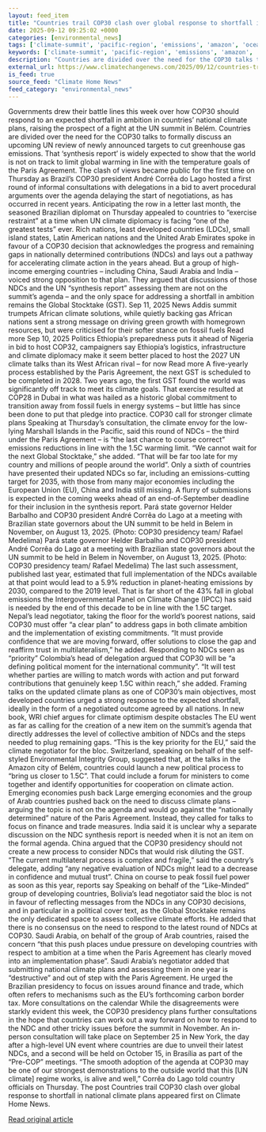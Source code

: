 ```yaml
---
layout: feed_item
title: "Countries trail COP30 clash over global response to shortfall in national climate plans"
date: 2025-09-12 09:25:02 +0000
categories: [environmental_news]
tags: ['climate-summit', 'pacific-region', 'emissions', 'amazon', 'oceania', 'climate-policy', 'paris-agreement', 'climate-science', 'ipcc', 'fossil-fuels']
keywords: ['climate-summit', 'pacific-region', 'emissions', 'amazon', 'oceania', 'clash', 'trail', 'countries']
description: "Countries are divided over the need for the COP30 talks to formally discuss an upcoming UN review of newly announced targets to cut greenhouse gas emissions"
external_url: https://www.climatechangenews.com/2025/09/12/countries-trail-cop30-ndcs-clash-on-global-response-to-shortfall-in-national-climate-plans/
is_feed: true
source_feed: "Climate Home News"
feed_category: "environmental_news"
---
```


Governments drew their battle lines this week over how COP30 should respond to an expected shortfall in ambition in countries&#8217; national climate plans, raising the prospect of a fight at the UN summit in Belém. Countries are divided over the need for the COP30 talks to formally discuss an upcoming UN review of newly announced targets to cut greenhouse gas emissions. That &#8216;synthesis report&#8217; is widely expected to show that the world is not on track to limit global warming in line with the temperature goals of the Paris Agreement. The clash of views became public for the first time on Thursday as Brazil&#8217;s COP30 president André Corrêa do Lago hosted a first round of informal consultations with delegations in a bid to avert procedural arguments over the agenda delaying the start of negotiations, as has occurred in recent years. Anticipating the row in a letter last month, the seasoned Brazilian diplomat on Thursday appealed to countries to &#8220;exercise restraint&#8221; at a time when UN climate diplomacy is facing &#8220;one of the greatest tests&#8221; ever. Rich nations, least developed countries (LDCs), small island states, Latin American nations and the United Arab Emirates spoke in favour of a COP30 decision that acknowledges the progress and remaining gaps in nationally determined contributions (NDCs) and lays out a pathway for accelerating climate action in the years ahead. But a group of high-income emerging countries &#8211; including China, Saudi Arabia and India &#8211; voiced strong opposition to that plan. They argued that discussions of those NDCs and the UN &#8220;synthesis report&#8221; assessing them are not on the summit&#8217;s agenda &#8211; and the only space for addressing a shortfall in ambition remains the Global Stocktake (GST). Sep 11, 2025 News Addis summit trumpets African climate solutions, while quietly backing gas African nations sent a strong message on driving green growth with homegrown resources, but were criticised for their softer stance on fossil fuels Read more Sep 10, 2025 Politics Ethiopia&#8217;s preparedness puts it ahead of Nigeria in bid to host COP32, campaigners say Ethiopia&#8217;s logistics, infrastructure and climate diplomacy make it seem better placed to host the 2027 UN climate talks than its West African rival &#8211; for now Read more A five-yearly process established by the Paris Agreement, the next GST is scheduled to be completed in 2028. Two years ago, the first GST found the world was significantly off track to meet its climate goals. That exercise resulted at COP28 in Dubai in what was hailed as a historic global commitment to transition away from fossil fuels in energy systems – but little has since been done to put that pledge into practice. COP30 call for stronger climate plans Speaking at Thursday&#8217;s consultation, the climate envoy for the low-lying Marshall Islands in the Pacific, said this round of NDCs &#8211; the third under the Paris Agreement &#8211; is &#8220;the last chance to course correct&#8221; emissions reductions in line with the 1.5C warming limit. &#8220;We cannot wait for the next Global Stocktake,&#8221; she added. &#8220;That will be far too late for my country and millions of people around the world&#8221;. Only a sixth of countries have presented their updated NDCs so far, including an emissions-cutting target for 2035, with those from many major economies including the European Union (EU), China and India still missing. A flurry of submissions is expected in the coming weeks ahead of an end-of-September deadline for their inclusion in the synthesis report. Pará state governor Helder Barbalho and COP30 president André Corrêa do Lago at a meeting with Brazilian state governors about the UN summit to be held in Belem in November, on August 13, 2025. (Photo: COP30 presidency team/ Rafael Medelima) Pará state governor Helder Barbalho and COP30 president André Corrêa do Lago at a meeting with Brazilian state governors about the UN summit to be held in Belem in November, on August 13, 2025. (Photo: COP30 presidency team/ Rafael Medelima) The last such assessment, published last year, estimated that full implementation of the NDCs available at that point would lead to a 5.9% reduction in planet-heating emissions by 2030, compared to the 2019 level.&nbsp;That is far short of the 43% fall in global emissions the Intergovernmental Panel on Climate Change (IPCC) has said is needed by the end of this decade to be in line with the 1.5C target. Nepal&#8217;s lead negotiator, taking the floor for the world&#8217;s poorest nations, said COP30 must offer &#8220;a clear plan&#8221; to address gaps in both climate ambition and the implementation of existing commitments. &#8220;It must provide confidence that we are moving forward, offer solutions to close the gap and reaffirm trust in multilateralism,&#8221; he added. Responding to NDCs seen as &#8220;priority&#8221; Colombia&#8217;s head of delegation argued that COP30 will be &#8220;a defining political moment for the international community&#8221;. &#8220;It will test whether parties are willing to match words with action and put forward contributions that genuinely keep 1.5C within reach,&#8221; she added. Framing talks on the updated climate plans as one of COP30&#8217;s main objectives, most developed countries urged a strong response to the expected shortfall, ideally in the form of a negotiated outcome agreed by all nations. In new book, WRI chief argues for climate optimism despite obstacles The EU went as far as calling for the creation of a new item on the summit&#8217;s agenda that directly addresses the level of collective ambition of NDCs and the steps needed to plug remaining gaps. &#8220;This is the key priority for the EU,&#8221; said the climate negotiator for the bloc. Switzerland, speaking on behalf of the self-styled Environmental Integrity Group, suggested that, at the talks in the Amazon city of Belém, countries could launch a new political process to &#8220;bring us closer to 1.5C&#8221;. That could include a forum for ministers to come together and identify opportunities for cooperation on climate action. Emerging economies push back Large emerging economies and the group of Arab countries pushed back on the need to discuss climate plans &#8211; arguing the topic is not on the agenda and would go against the &#8220;nationally determined&#8221; nature of the Paris Agreement. Instead, they called for talks to focus on finance and trade measures. India said it is unclear why a separate discussion on the NDC synthesis report is needed when it is not an item on the formal agenda. China argued that the COP30 presidency should not create a new process to consider NDCs that would risk diluting the GST. &#8220;The current multilateral process is complex and fragile,&#8221; said the country&#8217;s delegate, adding &#8220;any negative evaluation of NDCs might lead to a decrease in confidence and mutual trust&#8221;. China on course to peak fossil fuel power as soon as this year, reports say Speaking on behalf of the &#8220;Like-Minded&#8221; group of developing countries, Bolivia&#8217;s lead negotiator said the bloc is not in favour of reflecting messages from the NDCs in any COP30 decisions, and in particular in a political cover text, as the Global Stocktake remains the only dedicated space to assess collective climate efforts. He added that there is no consensus on the need to respond to the latest round of NDCs at COP30. Saudi Arabia, on behalf of the group of Arab countries, raised the concern &#8220;that this push places undue pressure on developing countries with respect to ambition at a time when the Paris Agreement has clearly moved into an implementation phase&#8221;. Saudi Arabia&#8217;s negotiator added that submitting national climate plans and assessing them in one year is &#8220;destructive&#8221; and out of step with the Paris Agreement. He urged the Brazilian presidency to focus on issues around finance and trade, which often refers to mechanisms such as the EU&#8217;s forthcoming carbon border tax. More consultations on the calendar While the disagreements were starkly evident this week, the COP30 presidency plans further consultations in the hope that countries can work out a way forward on how to respond to the NDC and other tricky issues before the summit in November. An in-person consultation will take place on September 25 in New York, the day after a high-level UN event where countries are due to unveil their latest NDCs, and a second will be held on October 15, in Brasília as part of the &#8220;Pre-COP&#8221; meetings. &#8220;The smooth adoption of the agenda at COP30 may be one of our strongest demonstrations to the outside world that this [UN climate] regime works, is alive and well,&#8221; Corrêa do Lago told country officials on Thursday. The post Countries trail COP30 clash over global response to shortfall in national climate plans appeared first on Climate Home News.

[Read original article](https://www.climatechangenews.com/2025/09/12/countries-trail-cop30-ndcs-clash-on-global-response-to-shortfall-in-national-climate-plans/)
